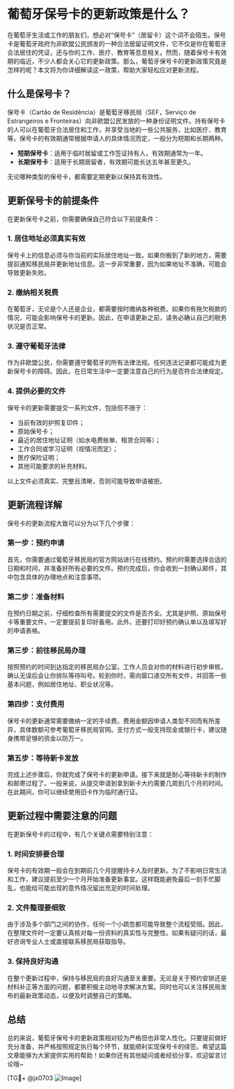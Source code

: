 # 葡萄牙保号卡的更新政策是什么？

在葡萄牙生活或工作的朋友们，想必对“保号卡”（居留卡）这个词不会陌生。保号卡是葡萄牙政府为非欧盟公民颁发的一种合法居留证明文件，它不仅是你在葡萄牙合法居住的凭证，还与你的工作、医疗、教育等息息相关。然而，随着保号卡有效期的临近，不少人都会关心它的更新政策。那么，葡萄牙保号卡的更新政策究竟是怎样的呢？本文将为你详细解读这一政策，帮助大家轻松应对更新流程。

## 什么是保号卡？

保号卡（Cartão de Residência）是葡萄牙移民局（SEF，Serviço de Estrangeiros e Fronteiras）向非欧盟公民发放的一种身份证明文件。持有保号卡的人可以在葡萄牙合法居住和工作，并享受当地的一些公共服务，比如医疗、教育等。保号卡的有效期通常根据申请人的具体情况而定，一般分为短期和长期两种。

- **短期保号卡**：适用于临时居留或工作签证持有人，有效期通常为一年。
- **长期保号卡**：适用于长期居留者，有效期可能长达五年甚至更久。

无论哪种类型的保号卡，都需要定期更新以保持其有效性。

## 更新保号卡的前提条件

在更新保号卡之前，你需要确保自己符合以下前提条件：

### 1. 居住地址必须真实有效
保号卡上的信息必须与你当前的实际居住地址一致。如果你搬到了新的地方，需要提前通知移民局并更新地址信息。这一步非常重要，因为如果地址不准确，可能会导致更新失败。

### 2. 缴纳相关税费
在葡萄牙，无论是个人还是企业，都需要按时缴纳各种税费。如果你有拖欠税款的情况，可能会影响保号卡的更新。因此，在申请更新之前，请务必确认自己的税务状况是否正常。

### 3. 遵守葡萄牙法律
作为非欧盟公民，你需要遵守葡萄牙的所有法律法规。任何违法记录都可能成为更新保号卡的障碍。因此，在日常生活中一定要注意自己的行为是否符合法律规定。

### 4. 提供必要的文件
保号卡的更新需要提交一系列文件，包括但不限于：
- 当前有效的护照复印件；
- 原始保号卡；
- 最近的居住地址证明（如水电费账单、租赁合同等）；
- 工作合同或学习证明（视情况而定）；
- 医疗保险证明；
- 其他可能要求的补充材料。

以上文件必须真实、完整且清晰，否则可能导致申请被拒。

## 更新流程详解

保号卡的更新流程大致可以分为以下几个步骤：

### 第一步：预约申请
首先，你需要通过葡萄牙移民局的官方网站进行在线预约。预约时需要选择合适的日期和时间，并准备好所有必要的文件。预约完成后，你会收到一封确认邮件，其中包含具体的办理地点和注意事项。

### 第二步：准备材料
在预约日期之前，仔细检查所有需要提交的文件是否齐全。尤其是护照、原始保号卡等重要文件，一定要提前复印好备用。此外，还要打印好预约确认单以及填写好的申请表格。

### 第三步：前往移民局办理
按照预约的时间到达指定的移民局办公室。工作人员会对你的材料进行初步审核，确认无误后会让你排队等待叫号。轮到你时，需向窗口递交所有文件，并回答一些基本问题，例如居住地址、职业状况等。

### 第四步：支付费用
保号卡的更新通常需要缴纳一定的手续费。费用金额因申请人类型不同而有所差异，具体数额可参考葡萄牙移民局官网。支付方式一般支持现金或银行卡，建议随身携带足够的资金以防万一。

### 第五步：等待新卡发放
完成上述步骤后，你就完成了保号卡的更新申请。接下来就是耐心等待新卡的制作和邮寄过程了。一般来说，从提交申请到拿到新卡大约需要几周到几个月的时间。在此期间，你可以继续使用旧卡作为临时通行证。

## 更新过程中需要注意的问题

在更新保号卡的过程中，有几个关键点需要特别注意：

### 1. 时间安排要合理
保号卡的有效期一般会在到期前几个月提醒持卡人及时更新。为了不影响日常生活和工作，建议提前至少一个月开始准备更新事宜。这样既能避免最后一刻手忙脚乱，也能给可能出现的意外情况留出充足的时间处理。

### 2. 文件整理要细致
由于涉及多个部门之间的协作，任何一个小疏忽都可能导致整个流程受阻。因此，在整理文件时一定要认真核对每一份资料的真实性与完整性。如果有疑问的话，最好咨询专业人士或直接联系移民局获取指导。

### 3. 保持良好沟通
在整个更新过程中，保持与移民局的良好沟通至关重要。无论是关于预约安排还是材料补正等方面的问题，都要积极主动地寻求解决方案。同时也可以关注移民局发布的最新政策动态，以便及时调整自己的策略。

## 总结

总的来说，葡萄牙保号卡的更新政策相对较为严格但也非常人性化。只要提前做好充分准备，并严格按照规定执行每个环节，就能顺利实现保号卡的续签。希望这篇文章能够为大家提供实用的帮助！如果你还有其他疑问或者经验分享，欢迎留言讨论哦~

[TG💪+ @jx0703 ![Image](https://github.com/user-attachments/assets/dbca1d08-cadb-493c-b0ec-ad6f7a83f270)]